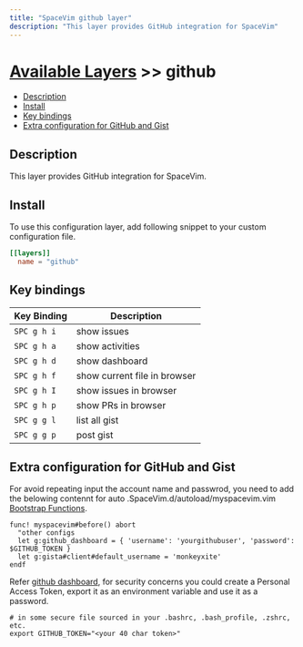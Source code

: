 ```yaml
---
title: "SpaceVim github layer"
description: "This layer provides GitHub integration for SpaceVim"
---
```


# [Available Layers](../) >> github

<!-- vim-markdown-toc GFM -->

- [Description](#description)
- [Install](#install)
- [Key bindings](#key-bindings)
- [Extra configuration for GitHub and Gist](#extra-configuration-for-github-and-gist)

<!-- vim-markdown-toc -->

## Description

This layer provides GitHub integration for SpaceVim.

## Install

To use this configuration layer, add following snippet to your custom configuration file.

```toml
[[layers]]
  name = "github"
```

## Key bindings

| Key Binding | Description                  |
| ----------- | ---------------------------- |
| `SPC g h i` | show issues                  |
| `SPC g h a` | show activities              |
| `SPC g h d` | show dashboard               |
| `SPC g h f` | show current file in browser |
| `SPC g h I` | show issues in browser       |
| `SPC g h p` | show PRs in browser          |
| `SPC g g l` | list all gist                |
| `SPC g g p` | post gist                    |

## Extra configuration for GitHub and Gist

For avoid repeating input the account name and passwrod, you need to add the belowing contennt for auto .SpaceVim.d/autoload/myspacevim.vim [Bootstrap Functions](https://spacevim.org/documentation/#bootstrap-functions).

```vim
func! myspacevim#before() abort
  "other configs
  let g:github_dashboard = { 'username': 'yourgithubuser', 'password': $GITHUB_TOKEN }
  let g:gista#client#default_username = 'monkeyxite'
endf
```
Refer [github dashboard](https://github.com/junegunn/vim-github-dashboard), for security concerns you could create a Personal Access Token, export it as an environment variable and use it as a password.
```shell
# in some secure file sourced in your .bashrc, .bash_profile, .zshrc, etc.
export GITHUB_TOKEN="<your 40 char token>"
```
